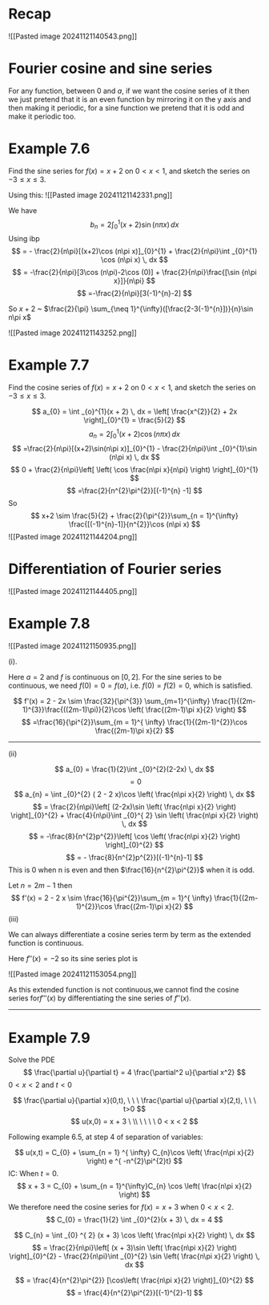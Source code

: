 # Recap
![[Pasted image 20241121140543.png]]

# Fourier cosine and sine series

For any function, between $0$ and $a$, if we want the cosine series of it then we just pretend that it is an even function by mirroring it on the y axis and then making it periodic, for a sine function we pretend that it is odd and make it periodic too.

# Example 7.6

Find the sine series for $f(x) = x + 2$ on $0<x<1$, and sketch the series on $-3\leq x\leq 3$.

Using this:
![[Pasted image 20241121142331.png]]

We have $$
b_{n} = 2 \int _{0}^{1}(x+2)\sin (n\pi x ) \, dx 
$$
Using ibp $$
= - \frac{2}{n\pi}[(x+2)\cos (n\pi x)]_{0}^{1} + \frac{2}{n\pi}\int _{0}^{1} \cos (n\pi x) \, dx 
$$
$$
= -\frac{2}{n\pi}[3\cos (n\pi)-2\cos (0)] + \frac{2}{n\pi}\frac{[\sin {n\pi x}]}{n\pi} 
$$
$$
=-\frac{2}{n\pi}[3(-1)^{n}-2]
$$

So $x+2$ ~ $\frac{2}{\pi} \sum_{\neq 1}^{\infty}([\frac{2-3(-1)^{n}])}{n}\sin n\pi x$

![[Pasted image 20241121143252.png]]

# Example 7.7

Find the cosine series of $f(x) = x + 2$ on $0<x<1$, and sketch the series on $-3\leq x\leq 3$.

$$
a_{0} = \int _{o}^{1}(x + 2) \, dx = \left[ \frac{x^{2}}{2} + 2x \right]_{0}^{1} = \frac{5}{2}
$$
$$
a_{n} = 2 \int _{0}^{1} (x+2)\cos (n\pi x)\, dx 
$$
$$
=\frac{2}{n\pi}[(x+2)\sin(n\pi x)]_{0}^{1} - \frac{2}{n\pi}\int _{0}^{1}\sin (n\pi x) \, dx
$$
$$
0 + \frac{2}{n\pi}\left[ \left( \cos \frac{n\pi x}{n\pi} \right) \right]_{0}^{1}
$$
$$
=\frac{2}{n^{2}\pi^{2}}[(-1)^{n} -1]
$$
So $$
x+2 \sim \frac{5}{2} + \frac{2}{\pi^{2}}\sum_{n = 1}^{\infty} \frac{[(-1)^{n}-1]}{n^{2}}\cos (n\pi x)
$$
![[Pasted image 20241121144204.png]]

# Differentiation of Fourier series

![[Pasted image 20241121144405.png]]

# Example 7.8

![[Pasted image 20241121150935.png]]

(i). 

Here $a=2$ and $f$ is continuous on $[0,2]$.
For the sine series to be continuous, we need $f(0) = 0 = f(a)$, i.e. $f(0) = f(2) = 0$, which is satisfied. 

$$
f'(x) = 2 - 2x \sim \frac{32}{\pi^{3}} \sum_{m=1}^{\infty} \frac{1}{(2m-1)^{3}}\frac{((2m-1)\pi)}{2}\cos \left( \frac{(2m-1)\pi x}{2} \right)
$$
$$
=\frac{16}{\pi^{2}}\sum_{m = 1}^{ \infty} \frac{1}{(2m-1)^{2}}\cos \frac{(2m-1)\pi x}{2}
$$


---

(ii)

$$
a_{0} = \frac{1}{2}\int _{0}^{2}(2-2x) \, dx 
$$
$$
= 0
$$
$$
a_{n} = \int _{0}^{2} ( 2 - 2 x)\cos \left( \frac{n\pi x}{2} \right) \, dx
$$
$$
= \frac{2}{n\pi}\left[ (2-2x)\sin \left( \frac{n\pi x}{2} \right) \right]_{0}^{2} + \frac{4}{n\pi}\int _{0}^{ 2} \sin \left(  \frac{n\pi x}{2} \right) \, dx
$$
$$
= -\frac{8}{n^{2}p^{2}}\left[ \cos \left( \frac{n\pi x}{2} \right) \right]_{0}^{2}
$$
$$
= - \frac{8}{n^{2}p^{2}}[(-1)^{n}-1]
$$
This is $0$ when n is even and then $\frac{16}{n^{2}\pi^{2}}$ when it is odd.

Let $n = 2m-1$ then $$
f'(x) = 2 - 2 x \sim \frac{16}{\pi^{2}}\sum_{m = 1}^{ \infty} \frac{1}{(2m-1)^{2}}\cos \frac{(2m-1)\pi x}{2}
$$
(iii)

We can always differentiate a cosine series term by term as the extended function is continuous.

Here $f'' (x) = - 2$ so its sine series plot is

![[Pasted image 20241121153054.png]]

As this extended function is not continuous,we cannot find the cosine series for$f'''(x)$ by differentiating the sine series of $f''(x)$.


---



# Example 7.9

Solve the PDE $$
\frac{\partial u}{\partial t} = 4 \frac{\partial^2 u}{\partial x^2}
$$
$0<x<2$ and $t<0$

$$
\frac{\partial u}{\partial x}(0,t), \ \ \ \frac{\partial u}{\partial x}(2,t), \ \ \ t>0
$$
$$
u(x,0) = x + 3 \ \\ \ \ \ \ 0 < x < 2
$$

Following example 6.5, at step 4 of separation of variables:


$$
u(x,t) = C_{0} + \sum_{n = 1} ^{ \infty} C_{n}\cos \left(  \frac{n\pi x}{2} \right) e ^{ -n^{2}\pi^{2}t}
$$
IC: When $t = 0$.
$$
x + 3 = C_{0} + \sum_{n = 1}^{\infty}C_{n} \cos \left( \frac{n\pi x}{2} \right)
$$
We therefore need the cosine series for $f(x) = x + 3$ when $0<x<2$.
$$
C_{0} = \frac{1}{2} \int _{0}^{2}(x + 3) \, dx = 4
$$

$$
C_{n} = \int _{0} ^{ 2} (x + 3) \cos \left(  \frac{n\pi x}{2} \right) \, dx 
$$
$$
= \frac{2}{n\pi}\left[ (x + 3)\sin \left( \frac{n\pi x}{2} \right) \right]_{0}^{2} - \frac{2}{n\pi}\int _{0}^{2} \sin \left(  \frac{n\pi x}{2} \right) \, dx 
$$

$$
= \frac{4}{n^{2}\pi^{2}} [\cos\left( \frac{n\pi x}{2} \right)]_{0}^{2}
$$
$$
= \frac{4}{n^{2}\pi^{2}}[(-1)^{2}-1]
$$
